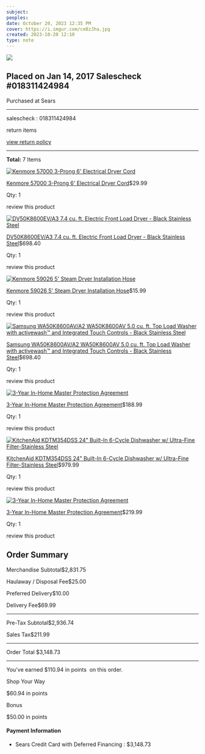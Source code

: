 ```yaml
---
subject: 
peoples: 
date: October 20, 2023 12:35 PM
cover: https://i.imgur.com/ce8zJha.jpg
created: 2023-10-20 12:10
type: note
---
```


![](attachment/100-Notes/SamsungWasherDryer/IMG-20231020123613180.png)

## Placed on Jan 14, 2017 Salescheck #018311424984

Purchased at Sears

---

salescheck : 018311424984

return items

[view return policy](https://www.sears.com/en_us/customer-service/policies/sears-store-returnpolicy.html?adcell=customer%20service%20%3E%20sreturn_policy)

---

**Total:** 7 Items

[![Kenmore 57000 3-Prong 6' Electrical Dryer Cord](https://c.shld.net/rpx/i/s/i/spin/10154867/prod_2243203012)](https://www.sears.com/shc/s/p_10153_12605_02657000000P)

[Kenmore 57000 3-Prong 6' Electrical Dryer Cord](https://www.sears.com/shc/s/p_10153_12605_02657000000P)$29.99

Qty: 1

review this product

[![DV50K8600EV/A3 7.4 cu. ft. Electric Front Load Dryer - Black Stainless Steel](https://c.shld.net/rpx/i/s/i/spin/10103564/prod_12305470912)](https://www.sears.com/shc/s/p_10153_12605_02666585000P)

[DV50K8600EV/A3 7.4 cu. ft. Electric Front Load Dryer - Black Stainless Steel](https://www.sears.com/shc/s/p_10153_12605_02666585000P)$698.40

Qty: 1

review this product

[![Kenmore 59026 5' Steam Dryer Installation Hose](https://c.shld.net/rpx/i/s/i/spin/10154867/prod_2323217112)](https://www.sears.com/shc/s/p_10153_12605_02659026000P)

[Kenmore 59026 5' Steam Dryer Installation Hose](https://www.sears.com/shc/s/p_10153_12605_02659026000P)$15.99

Qty: 1

review this product

[![Samsung WA50K8600AV/A2 WA50K8600AV 5.0 cu. ft. Top Load Washer with activewash&trade; and Integrated Touch Controls - Black Stainless Steel](https://c.shld.net/rpx/i/s/i/spin/10103564/prod_2243064112)](https://www.sears.com/shc/s/p_10153_12605_02636585000P)

[Samsung WA50K8600AV/A2 WA50K8600AV 5.0 cu. ft. Top Load Washer with activewash&trade; and Integrated Touch Controls - Black Stainless Steel](https://www.sears.com/shc/s/p_10153_12605_02636585000P)$698.40

Qty: 1

review this product

[![3-Year In-Home Master Protection Agreement](https://c.shld.net/07081630/img/icons/no_image.jpg)](https://www.sears.com/)

[3-Year In-Home Master Protection Agreement](https://www.sears.com/)$188.99

Qty: 1

review this product

[![KitchenAid KDTM354DSS  24" Built-In 6-Cycle Dishwasher w/ Ultra-Fine Filter-Stainless Steel](https://c.shld.net/rpx/i/s/i/spin/10031951/prod_12126176712)](https://www.sears.com/shc/s/p_10153_12605_02214233000P)

[KitchenAid KDTM354DSS 24" Built-In 6-Cycle Dishwasher w/ Ultra-Fine Filter-Stainless Steel](https://www.sears.com/shc/s/p_10153_12605_02214233000P)$979.99

Qty: 1

review this product

[![3-Year In-Home Master Protection Agreement](https://c.shld.net/07081630/img/icons/no_image.jpg)](https://www.sears.com/)

[3-Year In-Home Master Protection Agreement](https://www.sears.com/)$219.99

Qty: 1

review this product

## Order Summary

Merchandise Subtotal$2,831.75

Haulaway / Disposal Fee$25.00

Preferred Delivery$10.00

Delivery Fee$69.99

---

Pre-Tax Subtotal$2,936.74

Sales Tax$211.99

---

Order Total $3,148.73

---

You've earned $110.94 in points  on this order.  

Shop Your Way

$60.94 in points

Bonus

$50.00 in points

#### Payment Information

- Sears Credit Card with Deferred Financing : $3,148.73
